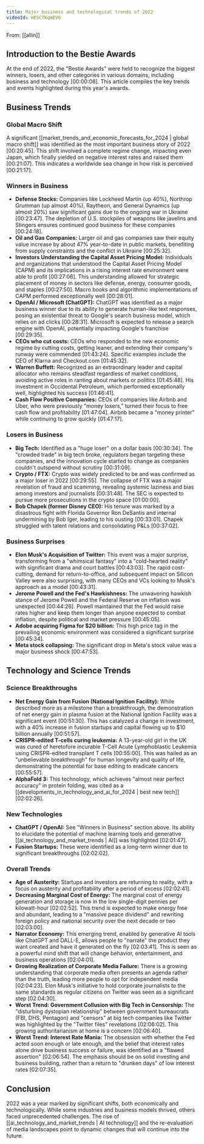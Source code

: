 ```yaml
---
title: Major business and technological trends of 2022
videoId: HE5CTKqWEV0
---
```


From: [[allin]] <br/> 

## Introduction to the Bestie Awards
At the end of 2022, the "Bestie Awards" were held to recognize the biggest winners, losers, and other categories in various domains, including business and technology <a class="yt-timestamp" data-t="00:00:08">[00:00:08]</a>. This article compiles the key trends and events highlighted during this year's awards.

## Business Trends

### Global Macro Shift
A significant [[market_trends_and_economic_forecasts_for_2024 | global macro shift]] was identified as the most important business story of 2022 <a class="yt-timestamp" data-t="00:20:45">[00:20:45]</a>. This shift involved a complete regime change, impacting even Japan, which finally yielded on negative interest rates and raised them <a class="yt-timestamp" data-t="00:21:07">[00:21:07]</a>. This indicates a worldwide sea change in how risk is perceived <a class="yt-timestamp" data-t="00:21:17">[00:21:17]</a>.

### Winners in Business
*   **Defense Stocks:** Companies like Lockheed Martin (up 40%), Northrop Grumman (up almost 40%), Raytheon, and General Dynamics (up almost 20%) saw significant gains due to the ongoing war in Ukraine <a class="yt-timestamp" data-t="00:23:47">[00:23:47]</a>. The depletion of U.S. stockpiles of weapons like javelins and Stingers ensures continued good business for these companies <a class="yt-timestamp" data-t="00:24:18">[00:24:18]</a>.
*   **Oil and Gas Companies:** Larger oil and gas companies saw their equity value increase by about 47% year-to-date in public markets, benefiting from supply constraints and the conflict in Ukraine <a class="yt-timestamp" data-t="00:25:32">[00:25:32]</a>.
*   **Investors Understanding the Capital Asset Pricing Model:** Individuals and organizations that understood the Capital Asset Pricing Model (CAPM) and its implications in a rising interest rate environment were able to profit <a class="yt-timestamp" data-t="00:27:06">[00:27:06]</a>. This understanding allowed for strategic placement of money in sectors like defense, energy, consumer goods, and staples <a class="yt-timestamp" data-t="00:27:50">[00:27:50]</a>. Macro books and algorithmic implementations of CAPM performed exceptionally well <a class="yt-timestamp" data-t="00:28:01">[00:28:01]</a>.
*   **OpenAI / Microsoft (ChatGPT):** ChatGPT was identified as a major business winner due to its ability to generate human-like text responses, posing an existential threat to Google's search business model, which relies on ad clicks <a class="yt-timestamp" data-t="00:28:31">[00:28:31]</a>. Microsoft is expected to release a search engine with OpenAI, potentially impacting Google's franchise <a class="yt-timestamp" data-t="00:29:35">[00:29:35]</a>.
*   **CEOs who cut costs:** CEOs who responded to the new economic regime by cutting costs, getting leaner, and extending their company's runway were commended <a class="yt-timestamp" data-t="01:43:24">[01:43:24]</a>. Specific examples include the CEO of Klarna and Checkout.com <a class="yt-timestamp" data-t="01:45:32">[01:45:32]</a>.
*   **Warren Buffett:** Recognized as an extraordinary leader and capital allocator who remains steadfast regardless of market conditions, avoiding active roles in ranting about markets or politics <a class="yt-timestamp" data-t="01:45:48">[01:45:48]</a>. His investment in Occidental Petroleum, which performed exceptionally well, highlighted his success <a class="yt-timestamp" data-t="01:46:41">[01:46:41]</a>.
*   **Cash Flow Positive Companies:** CEOs of companies like Airbnb and Uber, who were previously "money losers," turned their focus to free cash flow and profitability <a class="yt-timestamp" data-t="01:47:04">[01:47:04]</a>. Airbnb became a "money printer" while continuing to grow quickly <a class="yt-timestamp" data-t="01:47:17">[01:47:17]</a>.

### Losers in Business
*   **Big Tech:** Identified as a "huge loser" on a dollar basis <a class="yt-timestamp" data-t="00:30:34">[00:30:34]</a>. The "crowded trade" in big tech broke, regulators began targeting these companies, and the innovation cycle started to change as companies couldn't outspend without scrutiny <a class="yt-timestamp" data-t="00:31:09">[00:31:09]</a>.
*   **Crypto / FTX:** Crypto was widely predicted to be and was confirmed as a major loser in 2022 <a class="yt-timestamp" data-t="00:29:55">[00:29:55]</a>. The collapse of FTX was a major revelation of fraud and scamming, revealing systemic laziness and bias among investors and journalists <a class="yt-timestamp" data-t="00:31:48">[00:31:48]</a>. The SEC is expected to pursue more prosecutions in the crypto space <a class="yt-timestamp" data-t="01:00:00">[01:00:00]</a>.
*   **Bob Chapek (former Disney CEO):** His tenure was marked by a disastrous fight with Florida Governor Ron DeSantis and internal undermining by Bob Iger, leading to his ousting <a class="yt-timestamp" data-t="00:33:01">[00:33:01]</a>. Chapek struggled with talent relations and consolidating P&Ls <a class="yt-timestamp" data-t="00:37:02">[00:37:02]</a>.

### Business Surprises
*   **Elon Musk's Acquisition of Twitter:** This event was a major surprise, transforming from a "whimsical fantasy" into a "cold-hearted reality" with significant drama and court battles <a class="yt-timestamp" data-t="00:43:03">[00:43:03]</a>. The rapid cost-cutting, demand for return-to-office, and subsequent impact on Silicon Valley were also surprising, with many CEOs and VCs looking to Musk's approach as a model <a class="yt-timestamp" data-t="00:43:31">[00:43:31]</a>.
*   **Jerome Powell and the Fed's Hawkishness:** The unwavering hawkish stance of Jerome Powell and the Federal Reserve on inflation was unexpected <a class="yt-timestamp" data-t="00:44:26">[00:44:26]</a>. Powell maintained that the Fed would raise rates higher and keep them longer than anyone expected to combat inflation, despite political and market pressure <a class="yt-timestamp" data-t="00:45:05">[00:45:05]</a>.
*   **Adobe acquiring Figma for $20 billion:** This high price tag in the prevailing economic environment was considered a significant surprise <a class="yt-timestamp" data-t="00:45:34">[00:45:34]</a>.
*   **Meta stock collapsing:** The significant drop in Meta's stock value was a major business shock <a class="yt-timestamp" data-t="00:47:53">[00:47:53]</a>.

## Technology and Science Trends

### Science Breakthroughs
*   **Net Energy Gain from Fusion (National Ignition Facility):** While described more as a milestone than a breakthrough, the demonstration of net energy gain in plasma fusion at the National Ignition Facility was a significant event <a class="yt-timestamp" data-t="00:51:30">[00:51:30]</a>. This has catalyzed a change in investment, with a 40% increase in fusion startups and capital flowing up to $10 billion annually <a class="yt-timestamp" data-t="00:51:57">[00:51:57]</a>.
*   **CRISPR-edited T-cells curing leukemia:** A 13-year-old girl in the UK was cured of heretofore incurable T-Cell Acute Lymphoblastic Leukemia using CRISPR-edited transplant T cells <a class="yt-timestamp" data-t="00:55:00">[00:55:00]</a>. This was hailed as an "unbelievable breakthrough" for human longevity and quality of life, demonstrating the potential for base editing to eradicate cancers <a class="yt-timestamp" data-t="00:55:57">[00:55:57]</a>.
*   **AlphaFold 3:** This technology, which achieves "almost near perfect accuracy" in protein folding, was cited as a [[developments_in_technology_and_ai_for_2024 | best new tech]] <a class="yt-timestamp" data-t="02:02:26">[02:02:26]</a>.

### New Technologies
*   **ChatGPT / OpenAI:** See "Winners in Business" section above. Its ability to elucidate the potential of machine learning tools and generative [[ai_technology_and_market_trends | AI]] was highlighted <a class="yt-timestamp" data-t="02:01:47">[02:01:47]</a>.
*   **Fusion Startups:** These were identified as a long-term winner due to significant breakthroughs <a class="yt-timestamp" data-t="02:02:02">[02:02:02]</a>.

### Overall Trends
*   **Age of Austerity:** Startups and investors are returning to reality, with a focus on austerity and profitability after a period of excess <a class="yt-timestamp" data-t="02:02:41">[02:02:41]</a>.
*   **Decreasing Marginal Cost of Energy:** The marginal cost of energy generation and storage is now in the low single-digit pennies per kilowatt-hour <a class="yt-timestamp" data-t="02:02:52">[02:02:52]</a>. This trend is expected to make energy free and abundant, leading to a "massive peace dividend" and rewriting foreign policy and national security over the next decade or two <a class="yt-timestamp" data-t="02:03:00">[02:03:00]</a>.
*   **Narrator Economy:** This emerging trend, enabled by generative AI tools like ChatGPT and DALL-E, allows people to "narrate" the product they want created and have it generated on the fly <a class="yt-timestamp" data-t="02:03:41">[02:03:41]</a>. This is seen as a powerful mind shift that will change behavior, entertainment, and business operations <a class="yt-timestamp" data-t="02:04:01">[02:04:01]</a>.
*   **Growing Realization of Corporate Media Failure:** There is a growing understanding that corporate media often presents an agenda rather than the truth, leading more people to opt for independent media <a class="yt-timestamp" data-t="02:04:23">[02:04:23]</a>. Elon Musk's initiative to hold corporate journalists to the same standards as regular citizens on Twitter was seen as a significant step <a class="yt-timestamp" data-t="02:04:30">[02:04:30]</a>.
*   **Worst Trend: Government Collusion with Big Tech in Censorship:** The "disturbing dystopian relationship" between government bureaucrats (FBI, DHS, Pentagon) and "censors" at big tech companies like Twitter was highlighted by the "Twitter files" revelations <a class="yt-timestamp" data-t="02:06:02">[02:06:02]</a>. This growing authoritarianism at home is a concern <a class="yt-timestamp" data-t="02:06:40">[02:06:40]</a>.
*   **Worst Trend: Interest Rate Mania:** The obsession with whether the Fed acted soon enough or late enough, and the belief that interest rates alone drive business success or failure, was identified as a "flawed assertion" <a class="yt-timestamp" data-t="02:06:54">[02:06:54]</a>. The emphasis should be on solid investing and business building, rather than a return to "drunken days" of low interest rates <a class="yt-timestamp" data-t="02:07:35">[02:07:35]</a>.

## Conclusion
2022 was a year marked by significant shifts, both economically and technologically. While some industries and business models thrived, others faced unprecedented challenges. The rise of [[ai_technology_and_market_trends | AI technology]] and the re-evaluation of media landscapes point to dynamic changes that will continue into the future.